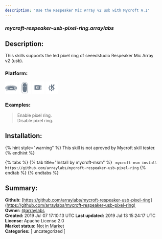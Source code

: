 ```yaml
---
description: 'Use the Respeaker Mic Array v2 usb with Mycroft A.I'
---
```


### _mycroft-respeaker-usb-pixel-ring.arraylabs_  
## Description:  
This skills supports the led pixel ring of seeedstudio Respeaker Mic Array v2 (usb).  
  
  
### Platform:  
 ![Mark I](../.gitbook/assets/mark-1-icon.png)  ![Mark II](../.gitbook/assets/mark-2-icon.png)  ![Picroft](../.gitbook/assets/picroft-icon.png)  ![plasmoid](../.gitbook/assets/kde.png)   
### Examples:  
> Enable pixel ring.  
> Disable pixel ring.  
  
## Installation:  
{% hint style="warning" %}
This skill is not aproved by Mycroft skill tester.
{% endhint %}
    
{% tabs %}
{% tab title="Install by mycroft-msm" %}
``` mycroft-msm install https://github.com/arraylabs/mycroft-respeaker-usb-pixel-ring```
{% endtab %}
  {% endtabs %}
    
## Summary:  
**Github:** [https://github.com/arraylabs/mycroft-respeaker-usb-pixel-ring](https://github.com/arraylabs/mycroft-respeaker-usb-pixel-ring)  
**Owner:** [@arraylabs](https://github.com/arraylabs)  
**Created:** 2019 Jul 07 17:10:13 UTC  **Last updated:** 2019 Jul 13 15:24:17 UTC  
**License:** Apache License 2.0  
**Market status:** [Not in Market](https://market.mycroft.ai/skill/)  
**Categories:** [ uncategorized ]   
